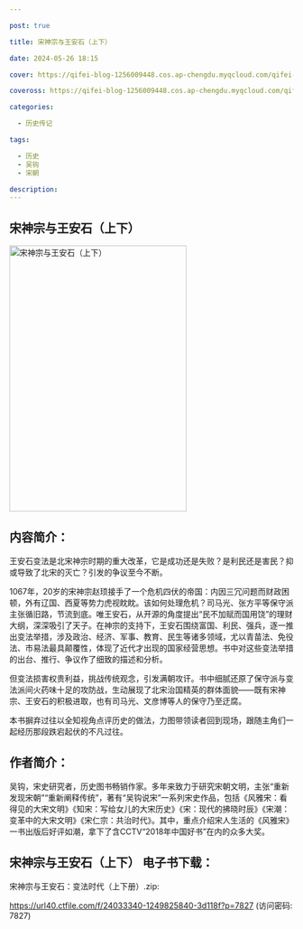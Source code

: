 ```yaml
---

post: true

title: 宋神宗与王安石（上下）

date: 2024-05-26 18:15

cover: https://qifei-blog-1256009448.cos.ap-chengdu.myqcloud.com/qifei-blog/6636df460ea9cb1403bdaf6d.jpg

coveross: https://qifei-blog-1256009448.cos.ap-chengdu.myqcloud.com/qifei-blog/6636df460ea9cb1403bdaf6d.jpg

categories:

  - 历史传记

tags:

  - 历史
  - 吴钩
  - 宋朝

description:
---
```


## 宋神宗与王安石（上下）
<img alt=" 宋神宗与王安石（上下）" class="aligncenter loaded" data-was-processed="true" decoding="async" fetchpriority="high" height="471" src="https://qifei-blog-1256009448.cos.ap-chengdu.myqcloud.com/qifei-blog/6636df460ea9cb1403bdaf6d.jpg " style="cursor: zoom-in;" width="314"/>

## 内容简介：

王安石变法是北宋神宗时期的重大改革，它是成功还是失败？是利民还是害民？抑或导致了北宋的灭亡？引发的争议至今不断。

1067年，20岁的宋神宗赵顼接手了一个危机四伏的帝国：内因三冗问题而财政困顿，外有辽国、西夏等势力虎视眈眈。该如何处理危机？司马光、张方平等保守派主张循旧路，节流到底。唯王安石，从开源的角度提出“民不加赋而国用饶”的理财大纲，深深吸引了天子。在神宗的支持下，王安石围绕富国、利民、强兵，逐一推出变法举措，涉及政治、经济、军事、教育、民生等诸多领域，尤以青苗法、免役法、市易法最具颠覆性，体现了近代才出现的国家经营思想。书中对这些变法举措的出台、推行、争议作了细致的描述和分析。

但变法损害权贵利益，挑战传统观念，引发满朝攻讦。书中细腻还原了保守派与变法派间火药味十足的攻防战，生动展现了北宋治国精英的群体面貌——既有宋神宗、王安石的积极进取，也有司马光、文彦博等人的保守乃至迂腐。

本书摒弃过往以全知视角点评历史的做法，力图带领读者回到现场，跟随主角们一起经历那段跌宕起伏的不凡过往。

## 作者简介：

吴钩，宋史研究者，历史图书畅销作家。多年来致力于研究宋朝文明，主张“重新发现宋朝”“重新阐释传统”，著有“吴钩说宋”一系列宋史作品，包括《风雅宋：看得见的大宋文明》《知宋：写给女儿的大宋历史》《宋：现代的拂晓时辰》《宋潮：变革中的大宋文明》《宋仁宗：共治时代》。其中，重点介绍宋人生活的《风雅宋》一书出版后好评如潮，拿下了含CCTV“2018年中国好书”在内的众多大奖。

## 宋神宗与王安石（上下） 电子书下载：
宋神宗与王安石：变法时代（上下册）.zip: 

https://url40.ctfile.com/f/24033340-1249825840-3d118f?p=7827 (访问密码: 7827)
